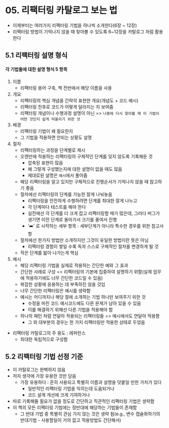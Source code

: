 # 05. 리팩터링 카탈로그 보는 법

- 이제부터는 여러가지 리팩터링 기법을 하나씩 소개한다(6장 ~ 12장)
- 리팩터링 방법이 기억나지 않을 때 찾아볼 수 있도록 6~12장을 카탈로그 처럼 활용한다

## 5.1 리팩터링 설명 형식

#### 각 기법들에 대한 설명 형식 5 항목

1. 이름
   - 리팩터링 용어 구축, 책 전반에서 해당 이름을 사용
2. 개요
   - 리팩터링의 핵심 개념을 간략히 표현한 개요(개념도 + 코드 예시)
   - 리팩터링 전후로 코드가 어떻게 달라지는 지 보여줌
   - 리팩터링 개념이나 수행과정 설명이 아닌 => `나중에 다시 찾아볼 때 이 기법이 어떤 것인지 쉽게 떠올리기 위한 것`
3. 배경
   - 리팩터링 기법이 왜 필요한지
   - 그 기법을 적용하면 안되는 상황도 설명
4. 절차
   - 리팩터링하는 과정을 단계별로 제시
   - 오랜만에 적용하는 리팩터링의 구체적인 단계를 잊지 않도록 기록해둔 것
     - 압축된 표현이 많음
     - 왜 그렇게 구성했는지에 대한 설명이 없을 때도 많음
     - 제대로된 설명은 `예시`에서 풀어줌
   - 해당 리팩터링을 알고 있지만 구체적으로 진행순서가 기억나지 않을 때 참고하기 좋음
   - 절차에선 리팩터링의 단계를 가능한 잘게 나눠놓음
     - 리팩터링을 안전하게 수행하려면 단계를 최대한 잘게 나누고
     - 각 단계마다 테스트를 해야 한다
     - 실전에선 각 단계를 더 크게 잡고 리팩터링할 때가 많은데, 그러다 버그가 생기면 이전 단계로 돌아가서 크기를 줄여서 진행
     - '➡️' 로 시작하는 세부 항목 : 세부단계가 아니라 특수한 경우를 위한 참고사항
   - 절차에선 한가지 방법만 소개하지만 그것이 유일한 방법이란 뜻은 아님
     - 리팩터링 경험이 쌓일 수록 독자 스스로 구체적인 절차를 변경하게 될 것
   - 작은 단계를 밟아 나가는게 핵심
5. 예시
   - 해당 리팩터링 기법을 실제로 적용하는 간단한 예와 그 효과
   - 간단한 사례로 구성 => 리팩터링의 기본에 집중하여 설명하기 위함(실제 업무에 적용하기에도 너무 간단한 코드일 수 있음)
   - 복잡한 상황에 응용하는 데 부족하진 않을 것임
   - 너무 간단한 리팩터링은 예시를 생략함
   - 예시는 어디까지나 해당 절에 소개하는 기법 하나만 보여주기 위한 것
     - 수정을 마친 코드 예시코드에도 다른 문제가 남아 있을 수 있음
     - 이를 해결하기 위해선 다른 기법을 적용해야 함
   - 하나의 패턴 처럼 연달아 적용되는 리팩터링들 => 예시에서도 연달아 적용함
     - 그 외 대부분의 경우는 한 가지 리팩터링만 적용한 상태로 두었음

- 리팩터링 카탈로그의 주 용도 : 레퍼런스
  - 최대한 독립적으로 구성함

## 5.2 리팩터링 기법 선정 기준

- 이 카탈로그는 완벽하지 않음
- 저자 생각에 가장 유용한 것만 담음
  - 가장 유용하다 : 흔히 사용되고 특별히 이름과 설명을 덧붙일 만한 가치가 있다
    - 일반적인 리팩터링 기법을 익히는데 도움되거나
    - 코드 설계 개선에 크게 기여하거나
- 따로 기록해둘 필요가 없을 정도로 간단하고 직관적인 리팩터링 기법은 생략함
- 이 책의 모든 리팩터링 기법에는 정반대에 해당하는 기법들이 존재함
  - 그 반대 기법 중 특별히 관심 가지 않는 것은 생략 됨(e.g., 변수 캡슐화하기의 반대기법 - 사용할일이 거의 없고 적용방법도 간단해서)
